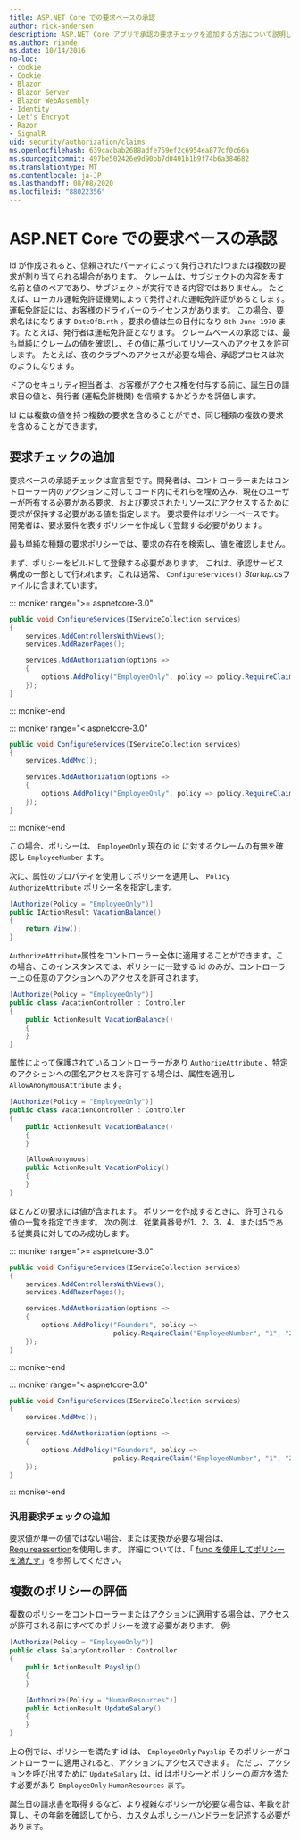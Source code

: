 ```yaml
---
title: ASP.NET Core での要求ベースの承認
author: rick-anderson
description: ASP.NET Core アプリで承認の要求チェックを追加する方法について説明します。
ms.author: riande
ms.date: 10/14/2016
no-loc:
- cookie
- Cookie
- Blazor
- Blazor Server
- Blazor WebAssembly
- Identity
- Let's Encrypt
- Razor
- SignalR
uid: security/authorization/claims
ms.openlocfilehash: 639cacbab2688adfe769ef2c6954ea877cf0c66a
ms.sourcegitcommit: 497be502426e9d90bb7d0401b1b9f74b6a384682
ms.translationtype: MT
ms.contentlocale: ja-JP
ms.lasthandoff: 08/08/2020
ms.locfileid: "88022356"
---
```

# <a name="claims-based-authorization-in-aspnet-core"></a>ASP.NET Core での要求ベースの承認

<a name="security-authorization-claims-based"></a>

Id が作成されると、信頼されたパーティによって発行された1つまたは複数の要求が割り当てられる場合があります。 クレームは、サブジェクトの内容を表す名前と値のペアであり、サブジェクトが実行できる内容ではありません。 たとえば、ローカル運転免許証機関によって発行された運転免許証があるとします。 運転免許証には、お客様のドライバーのライセンスがあります。 この場合、要求名はになります `DateOfBirth` 。要求の値は生の日付になり `8th June 1970` ます。たとえば、発行者は運転免許証となります。 クレームベースの承認では、最も単純にクレームの値を確認し、その値に基づいてリソースへのアクセスを許可します。 たとえば、夜のクラブへのアクセスが必要な場合、承認プロセスは次のようになります。

ドアのセキュリティ担当者は、お客様がアクセス権を付与する前に、誕生日の請求日の値と、発行者 (運転免許機関) を信頼するかどうかを評価します。

Id には複数の値を持つ複数の要求を含めることができ、同じ種類の複数の要求を含めることができます。

## <a name="adding-claims-checks"></a>要求チェックの追加

要求ベースの承認チェックは宣言型です。開発者は、コントローラーまたはコントローラー内のアクションに対してコード内にそれらを埋め込み、現在のユーザーが所有する必要がある要求、および要求されたリソースにアクセスするために要求が保持する必要がある値を指定します。 要求要件はポリシーベースです。開発者は、要求要件を表すポリシーを作成して登録する必要があります。

最も単純な種類の要求ポリシーでは、要求の存在を検索し、値を確認しません。

まず、ポリシーをビルドして登録する必要があります。 これは、承認サービス構成の一部として行われます。これは通常、 `ConfigureServices()` *Startup.cs*ファイルに含まれています。

::: moniker range=">= aspnetcore-3.0"

```csharp
public void ConfigureServices(IServiceCollection services)
{
    services.AddControllersWithViews();
    services.AddRazorPages();

    services.AddAuthorization(options =>
    {
        options.AddPolicy("EmployeeOnly", policy => policy.RequireClaim("EmployeeNumber"));
    });
}
```

::: moniker-end

::: moniker range="< aspnetcore-3.0"

```csharp
public void ConfigureServices(IServiceCollection services)
{
    services.AddMvc();

    services.AddAuthorization(options =>
    {
        options.AddPolicy("EmployeeOnly", policy => policy.RequireClaim("EmployeeNumber"));
    });
}
```

::: moniker-end

この場合、ポリシーは、 `EmployeeOnly` 現在の id に対するクレームの有無を確認し `EmployeeNumber` ます。

次に、属性のプロパティを使用してポリシーを適用し、 `Policy` `AuthorizeAttribute` ポリシー名を指定します。

```csharp
[Authorize(Policy = "EmployeeOnly")]
public IActionResult VacationBalance()
{
    return View();
}
```

`AuthorizeAttribute`属性をコントローラー全体に適用することができます。この場合、このインスタンスでは、ポリシーに一致する id のみが、コントローラー上の任意のアクションへのアクセスを許可されます。

```csharp
[Authorize(Policy = "EmployeeOnly")]
public class VacationController : Controller
{
    public ActionResult VacationBalance()
    {
    }
}
```

属性によって保護されているコントローラーがあり `AuthorizeAttribute` 、特定のアクションへの匿名アクセスを許可する場合は、属性を適用し `AllowAnonymousAttribute` ます。

```csharp
[Authorize(Policy = "EmployeeOnly")]
public class VacationController : Controller
{
    public ActionResult VacationBalance()
    {
    }

    [AllowAnonymous]
    public ActionResult VacationPolicy()
    {
    }
}
```

ほとんどの要求には値が含まれます。 ポリシーを作成するときに、許可される値の一覧を指定できます。 次の例は、従業員番号が1、2、3、4、または5である従業員に対してのみ成功します。

::: moniker range=">= aspnetcore-3.0"

```csharp
public void ConfigureServices(IServiceCollection services)
{
    services.AddControllersWithViews();
    services.AddRazorPages();

    services.AddAuthorization(options =>
    {
        options.AddPolicy("Founders", policy =>
                          policy.RequireClaim("EmployeeNumber", "1", "2", "3", "4", "5"));
    });
}
```

::: moniker-end

::: moniker range="< aspnetcore-3.0"

```csharp
public void ConfigureServices(IServiceCollection services)
{
    services.AddMvc();

    services.AddAuthorization(options =>
    {
        options.AddPolicy("Founders", policy =>
                          policy.RequireClaim("EmployeeNumber", "1", "2", "3", "4", "5"));
    });
}
```

::: moniker-end
### <a name="add-a-generic-claim-check"></a>汎用要求チェックの追加

要求値が単一の値ではない場合、または変換が必要な場合は、 [Requireassertion](/dotnet/api/microsoft.aspnetcore.authorization.authorizationpolicybuilder.requireassertion)を使用します。 詳細については、「 [func を使用してポリシーを満たす](xref:security/authorization/policies#use-a-func-to-fulfill-a-policy)」を参照してください。

## <a name="multiple-policy-evaluation"></a>複数のポリシーの評価

複数のポリシーをコントローラーまたはアクションに適用する場合は、アクセスが許可される前にすべてのポリシーを渡す必要があります。 例:

```csharp
[Authorize(Policy = "EmployeeOnly")]
public class SalaryController : Controller
{
    public ActionResult Payslip()
    {
    }

    [Authorize(Policy = "HumanResources")]
    public ActionResult UpdateSalary()
    {
    }
}
```

上の例では、ポリシーを満たす id は、 `EmployeeOnly` `Payslip` そのポリシーがコントローラーに適用されると、アクションにアクセスできます。 ただし、アクションを呼び出すために `UpdateSalary` は、id はポリシーとポリシーの*両方*を満たす必要があり `EmployeeOnly` `HumanResources` ます。

誕生日の請求書を取得するなど、より複雑なポリシーが必要な場合は、年数を計算し、その年齢を確認してから、[カスタムポリシーハンドラー](xref:security/authorization/policies)を記述する必要があります。
